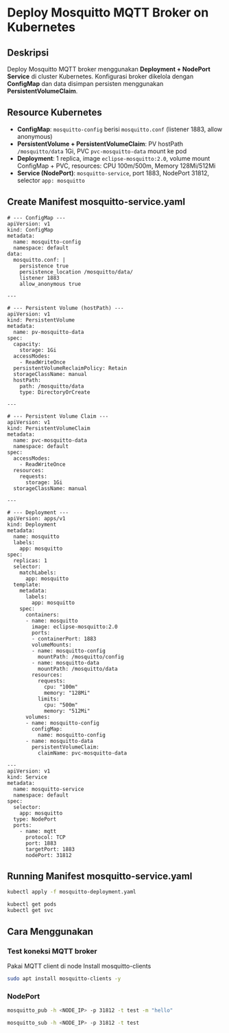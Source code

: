 # Deploy Mosquitto MQTT Broker on Kubernetes

## Deskripsi
Deploy Mosquitto MQTT broker menggunakan **Deployment + NodePort Service** di cluster Kubernetes. Konfigurasi broker dikelola dengan **ConfigMap** dan data disimpan persisten menggunakan **PersistentVolumeClaim**.

## Resource Kubernetes
- **ConfigMap**: `mosquitto-config` berisi `mosquitto.conf` (listener 1883, allow anonymous)  
- **PersistentVolume + PersistentVolumeClaim**: PV hostPath `/mosquitto/data` 1Gi, PVC `pvc-mosquitto-data` mount ke pod  
- **Deployment**: 1 replica, image `eclipse-mosquitto:2.0`, volume mount ConfigMap + PVC, resources: CPU 100m/500m, Memory 128Mi/512Mi  
- **Service (NodePort)**: `mosquitto-service`, port 1883, NodePort 31812, selector `app: mosquitto`  

## Create Manifest mosquitto-service.yaml
```
# --- ConfigMap ---
apiVersion: v1
kind: ConfigMap
metadata:
  name: mosquitto-config
  namespace: default
data:
  mosquitto.conf: |
    persistence true
    persistence_location /mosquitto/data/
    listener 1883
    allow_anonymous true

---

# --- Persistent Volume (hostPath) ---
apiVersion: v1
kind: PersistentVolume
metadata:
  name: pv-mosquitto-data
spec:
  capacity:
    storage: 1Gi
  accessModes:
    - ReadWriteOnce
  persistentVolumeReclaimPolicy: Retain
  storageClassName: manual
  hostPath:
    path: /mosquitto/data
    type: DirectoryOrCreate

---

# --- Persistent Volume Claim ---
apiVersion: v1
kind: PersistentVolumeClaim
metadata:
  name: pvc-mosquitto-data
  namespace: default
spec:
  accessModes:
    - ReadWriteOnce
  resources:
    requests:
      storage: 1Gi
  storageClassName: manual

---

# --- Deployment ---
apiVersion: apps/v1
kind: Deployment
metadata:
  name: mosquitto
  labels:
    app: mosquitto
spec:
  replicas: 1
  selector:
    matchLabels:
      app: mosquitto
  template:
    metadata:
      labels:
        app: mosquitto
    spec:
      containers:
      - name: mosquitto
        image: eclipse-mosquitto:2.0
        ports:
        - containerPort: 1883
        volumeMounts:
        - name: mosquitto-config
          mountPath: /mosquitto/config
        - name: mosquitto-data
          mountPath: /mosquitto/data
        resources:
          requests:
            cpu: "100m"
            memory: "128Mi"
          limits:
            cpu: "500m"
            memory: "512Mi"
      volumes:
      - name: mosquitto-config
        configMap:
          name: mosquitto-config
      - name: mosquitto-data
        persistentVolumeClaim:
          claimName: pvc-mosquitto-data

---
apiVersion: v1
kind: Service
metadata:
  name: mosquitto-service
  namespace: default
spec:
  selector:
    app: mosquitto
  type: NodePort
  ports:
    - name: mqtt
      protocol: TCP
      port: 1883
      targetPort: 1883
      nodePort: 31812

```


## Running Manifest mosquitto-service.yaml
```bash
kubectl apply -f mosquitto-deployment.yaml
```
```
kubectl get pods
kubectl get svc
```




## Cara Menggunakan
### Test koneksi MQTT broker
Pakai MQTT client di node
Install mosquitto-clients
```bash
sudo apt install mosquitto-clients -y
```

### NodePort
```bash
mosquitto_pub -h <NODE_IP> -p 31812 -t test -m "hello"
```
```bash
mosquitto_sub -h <NODE_IP> -p 31812 -t test
```